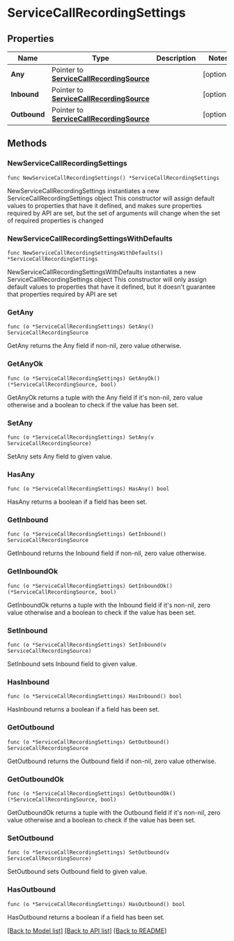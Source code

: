 # ServiceCallRecordingSettings

## Properties

Name | Type | Description | Notes
------------ | ------------- | ------------- | -------------
**Any** | Pointer to [**ServiceCallRecordingSource**](ServiceCallRecordingSource.md) |  | [optional] 
**Inbound** | Pointer to [**ServiceCallRecordingSource**](ServiceCallRecordingSource.md) |  | [optional] 
**Outbound** | Pointer to [**ServiceCallRecordingSource**](ServiceCallRecordingSource.md) |  | [optional] 

## Methods

### NewServiceCallRecordingSettings

`func NewServiceCallRecordingSettings() *ServiceCallRecordingSettings`

NewServiceCallRecordingSettings instantiates a new ServiceCallRecordingSettings object
This constructor will assign default values to properties that have it defined,
and makes sure properties required by API are set, but the set of arguments
will change when the set of required properties is changed

### NewServiceCallRecordingSettingsWithDefaults

`func NewServiceCallRecordingSettingsWithDefaults() *ServiceCallRecordingSettings`

NewServiceCallRecordingSettingsWithDefaults instantiates a new ServiceCallRecordingSettings object
This constructor will only assign default values to properties that have it defined,
but it doesn't guarantee that properties required by API are set

### GetAny

`func (o *ServiceCallRecordingSettings) GetAny() ServiceCallRecordingSource`

GetAny returns the Any field if non-nil, zero value otherwise.

### GetAnyOk

`func (o *ServiceCallRecordingSettings) GetAnyOk() (*ServiceCallRecordingSource, bool)`

GetAnyOk returns a tuple with the Any field if it's non-nil, zero value otherwise
and a boolean to check if the value has been set.

### SetAny

`func (o *ServiceCallRecordingSettings) SetAny(v ServiceCallRecordingSource)`

SetAny sets Any field to given value.

### HasAny

`func (o *ServiceCallRecordingSettings) HasAny() bool`

HasAny returns a boolean if a field has been set.

### GetInbound

`func (o *ServiceCallRecordingSettings) GetInbound() ServiceCallRecordingSource`

GetInbound returns the Inbound field if non-nil, zero value otherwise.

### GetInboundOk

`func (o *ServiceCallRecordingSettings) GetInboundOk() (*ServiceCallRecordingSource, bool)`

GetInboundOk returns a tuple with the Inbound field if it's non-nil, zero value otherwise
and a boolean to check if the value has been set.

### SetInbound

`func (o *ServiceCallRecordingSettings) SetInbound(v ServiceCallRecordingSource)`

SetInbound sets Inbound field to given value.

### HasInbound

`func (o *ServiceCallRecordingSettings) HasInbound() bool`

HasInbound returns a boolean if a field has been set.

### GetOutbound

`func (o *ServiceCallRecordingSettings) GetOutbound() ServiceCallRecordingSource`

GetOutbound returns the Outbound field if non-nil, zero value otherwise.

### GetOutboundOk

`func (o *ServiceCallRecordingSettings) GetOutboundOk() (*ServiceCallRecordingSource, bool)`

GetOutboundOk returns a tuple with the Outbound field if it's non-nil, zero value otherwise
and a boolean to check if the value has been set.

### SetOutbound

`func (o *ServiceCallRecordingSettings) SetOutbound(v ServiceCallRecordingSource)`

SetOutbound sets Outbound field to given value.

### HasOutbound

`func (o *ServiceCallRecordingSettings) HasOutbound() bool`

HasOutbound returns a boolean if a field has been set.


[[Back to Model list]](../README.md#documentation-for-models) [[Back to API list]](../README.md#documentation-for-api-endpoints) [[Back to README]](../README.md)


